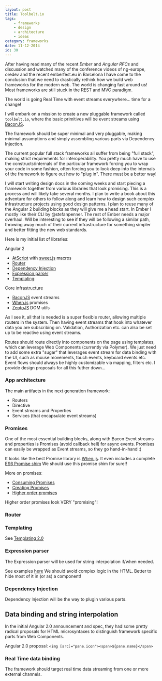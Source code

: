 ```yaml
---
layout: post
title: Toolbelt.io
tags:
    - frameworks
    - design
    - architecture
    - ideas
category: frameworks
date: 11-12-2014
id: 30
---
```


After having read many of the recent *Ember* and *Angular RFCs* and discussion and watched many of the conference videos of ng-europe, oredev and the recent emberfest.eu in Barcelona I have come to the conclusion that we need to drastically rethink how we build web frameworks for the modern web. The world is changing fast around us! Most frameworks are still stuck in the REST and MVC paradigm.

The world is going Real Time with event streams everywhere... time for a change!

<!--more-->

I will embark on a mission to create a new pluggable framework called `toolbelt.io`, where the basic primitives will be event streams using [BaconJS](http://baconjs.github.io/).

The framework should be super minimal and very pluggable, making minimal assumptions and simply assembling various parts via Dependency Injection.

The current popular full stack frameworks all suffer from being "full stack", making strict requirements for interoperability. You pretty much have to use the constructs/internals of the particular framework forcing you to wrap your code in some fashion, often forcing you to look deep into the internals of the framework to figure out how to "plug in". There must be a better way!

I will start writing design docs in the coming weeks and start piecing a framework together from various libraries that look promising. This is a process and will likely take several months. I plan to write a book about this adventure for others to follow along and learn how to design such complex infrastructure projects using good design patterns. I plan to reuse many of the Angular 2 building blocks as they will give me a head start. In Ember I mostly like their CLI by @stefanpenner. The rest of Ember needs a major overhaul. Will be interesting to see if they will be following a similar path, throwing away much of their current infrastructure for something simpler and better fitting the new web standards.

Here is my initial list of libraries:

Angular 2

- [AtScript](http://www.andrewconnell.com/blog/atscript-another-language-to-compile-down-to-javascript) with [sweet.js](http://sweetjs.org/) macros
- [Router](https://github.com/angular/router)
- [Dependency Injection](https://github.com/angular/di.js)
- [Expression parser](https://github.com/angular/expressionist.js)
- [Templating](https://github.com/angular/templating)

Core infrastructure

- [BaconJS](http://baconjs.github.io/) event streams
- [When.js](https://github.com/cujojs/when) promises
- [ZeptoJS](http://zeptojs.com/) DOM utils

As I see it, all that is needed is a super flexible router, allowing multiple routers in the system.
Then having event streams that hook into whatever data you are subscribing on. Validation, Authorization etc. can also be set up to be reactive using event streams.

Routes should route directly into components on the page using templates, which can leverage Web Components (currently via Polymer). We just need to add some extra "sugar" that leverages event stream for data binding with the UI, such as mouse movements, touch events, keyboard events etc. Event flows should always be highly customizable via mapping, filters etc. I provide design proposals for all this futher down...

### App architecture

The main artifacts in the next generation framework:

- Routers
- Directive
- Event streams and Properties
- Services (that encapsulate event streams)


### Promises

One of the most essential building blocks, along with Bacon Event streams and properties is Promises (avoid callback hell) for async events. Promises can easily be wrapped as Event streams, so they go hand-in-hand :)

It looks like the best Promise library is [When.js](https://github.com/cujojs/when). It even includes a complete [ES6 Promise shim](https://github.com/cujojs/when/blob/master/docs/es6-promise-shim.md)
We should use this promise shim for sure!!

More on promises:

- [Consuming Promises](http://know.cujojs.com/tutorials/promises/consuming-promises.html.md)
- [Creating Promises](http://know.cujojs.com/tutorials/promises/creating-promises.html.md)
- [Higher order promises]( http://know.cujojs.com/tutorials/promises/higher-order-promises-with-when)

Higher order promises look VERY "promising"!

### Router


### Templating

See [Templating 2.0](http://infomatrix-blog.herokuapp.com/post/templates20)


### Expression parser

The Expression parser will be used for string interpolation if/when needed.

See examples [here](https://github.com/angular/expressionist.js/blob/master/test/parser.spec.js)
We should avoid complex logic in the HTML. Better to hide most of it in (or as) a component!

### Dependency Injection

Dependency Injection will be the way to plugin various parts.


## Data binding and string interpolation

In the initial Angular 2.0 announcement and spec, they had some pretty radical proposals for HTML microsyntaxes to distinguish framework specific parts from Web Components.

Angular 2.0 proposal: `<img [src]="pane.icon"><span>${pane.name}</span>`


### Real Time data binding

The framework should target real time data streaming from one or more external channels.
